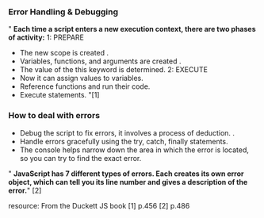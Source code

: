 ### Error Handling & Debugging

" 
**Each time a script enters a new execution context, there are two phases of activity:**
1: PREPARE 
- The new scope is created .
- Variables, functions, and arguments are created .
- The value of the this keyword is determined.
2: EXECUTE 
- Now it can assign values to variables. 
- Reference functions and run their code.
- Execute statements. "[1]

### How to deal with errors
- Debug the script to fix errors, it involves a 
process of deduction. .
- Handle errors gracefully using the try, catch, finally statements.
- The console helps narrow down the area in which the 
error is located, so you can try to find the exact error.

"
**JavaScript has 7 different types of errors. Each creates 
its own error object, which can tell you its line number 
and gives a description of the error.**" [2]

resource: 
From the Duckett JS book 
[1] p.456
[2] p.486